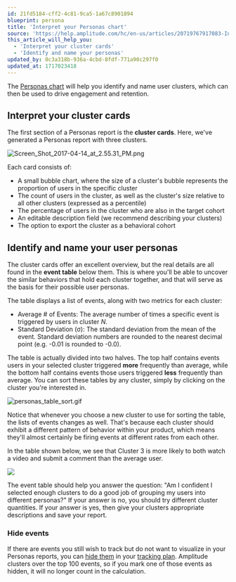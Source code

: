 ```yaml
---
id: 21fd5184-cff2-4c81-9ca5-1a67c8901894
blueprint: persona
title: 'Interpret your Personas chart'
source: 'https://help.amplitude.com/hc/en-us/articles/20719767917083-Interpret-your-Personas-chart'
this_article_will_help_you:
  - 'Interpret your cluster cards'
  - 'Identify and name your personas'
updated_by: 0c3a318b-936a-4cbd-8fdf-771a90c297f0
updated_at: 1717023418
---
```

The [Personas chart](/analytics/charts/personas/personas-clustering) will help you identify and name user clusters, which can then be used to drive engagement and retention.

## Interpret your cluster cards

The first section of a Personas report is the **cluster cards**. Here, we've generated a Personas report with three clusters.

![Screen_Shot_2017-04-14_at_2.55.31_PM.png](/output/img/personas/screen-shot-2017-04-14-at-2-55-31-pm-png.png)

Each card consists of:

* A small bubble chart, where the size of a cluster's bubble represents the proportion of users in the specific cluster
* The count of users in the cluster, as well as the cluster's size relative to all other clusters (expressed as a percentile)
* The percentage of users in the cluster who are also in the target cohort
* An editable description field (we recommend describing your clusters)
* The option to export the cluster as a behavioral cohort

## Identify and name your user personas

The cluster cards offer an excellent overview, but the real details are all found in the **event table** below them. This is where you'll be able to uncover the similar behaviors that hold each cluster together, and that will serve as the basis for their possible user personas.

The table displays a list of events, along with two metrics for each cluster:

* Average # of Events: The average number of times a specific event is triggered by users in cluster *N*.
* Standard Deviation (σ): The standard deviation from the mean of the event. Standard deviation numbers are rounded to the nearest decimal point (e.g. -0.01 is rounded to -0.0).

The table is actually divided into two halves. The top half contains events users in your selected cluster triggered **more** frequently than average, while the bottom half contains events those users triggered **less** frequently than average. You can sort these tables by any cluster, simply by clicking on the cluster you're interested in.

![personas_table_sort.gif](/output/img/personas/personas-table-sort-gif.gif)

Notice that whenever you choose a new cluster to use for sorting the table, the lists of events changes as well. That's because each cluster should exhibit a different pattern of behavior within your product, which means they'll almost certainly be firing events at different rates from each other.

In the table shown below, we see that Cluster 3 is more likely to both watch a video and submit a comment than the average user.

![](/output/img/personas/Screen_Shot_2016-11-29_at_3.52.41_PM.png)

The event table should help you answer the question: "Am I confident I selected enough clusters to do a good job of grouping my users into different personas?" If your answer is no, you should try different cluster quantities. If your answer is yes, then give your clusters appropriate descriptions and save your report.

### Hide events

If there are events you still wish to track but do not want to visualize in your Personas reports, you can [hide them](/data/remove-invalid-data) in your [tracking plan](/hc/en-us/articles/5078731378203). Amplitude clusters over the top 100 events, so if you mark one of those events as hidden, it will no longer count in the calculation.